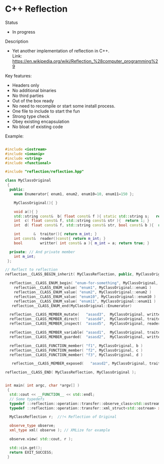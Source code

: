 # C++ Reflection

Status
- In progress

Description
 - Yet another implementation of reflection in C++. \
   Link: https://en.wikipedia.org/wiki/Reflection_%28computer_programming%29

Key features:
 - Headers only
 - No additional binaries 
 - No third parties
 - Out of the box ready
  - No need to recompile or start some install process.
 - One file to include to start the fun
 - Strong type check
 - Obey existing encapsulation
 - No bloat of existing code


Example:
```c++

#include <iostream>
#include <iomanip>
#include <string>
#include <functional>

#include "reflection/reflection.hpp"

class MyClassOriginal
 {
  public:
    enum Enumerator{ enum1, enum2, enum10=10, enum11=150 };

    MyClassOriginal(){ }

    void a(){ }
    std::string const&  b( float const& f ){ static std::string s;   return s; }
    int  c( float const& f, std::string const& str ){  return 1; }
    int  d( float const& f, std::string const& str, bool const& b ){  return 1; }

    int      &  traitor(){ return m_int; }
    int const&  reader()const{ return m_int; }
    bool        writter( int const& a ){ m_int = a; return true; }

  private: // And private member
    int m_int;
 };

// Reflect to reflection
reflection__CLASS_BEGIN_inherit( MyClassReflection, public, MyClassOriginal )

  reflection__CLASS_ENUM_begin( "enum-for-something", MyClassOriginal, MyClassOriginal::Enumerator );
    reflection__CLASS_ENUM_value( "enum1", MyClassOriginal::enum1 )
    reflection__CLASS_ENUM_value( "enum2", MyClassOriginal::enum2 )
    reflection__CLASS_ENUM_value( "enum10", MyClassOriginal::enum10 )
    reflection__CLASS_ENUM_value( "enum11", MyClassOriginal::enum11 )
   reflection__CLASS_ENUM_end(MyClassOriginal::Enumerator)

  reflection__CLASS_MEMBER_mutate(   "asasd3",  MyClassOriginal, writter  )
  reflection__CLASS_MEMBER_direct(   "asasd4",  MyClassOriginal, traitor  )
  reflection__CLASS_MEMBER_inspect(  "asasd5",  MyClassOriginal, reader   )

  reflection__CLASS_MEMBER_variable( "asasd1",  MyClassOriginal, traitor, reader )
  reflection__CLASS_MEMBER_guarded(  "asasd2",  MyClassOriginal, writter, reader  )

  reflection__CLASS_FUNCTION_member( "f1", MyClassOriginal, b )
  reflection__CLASS_FUNCTION_member( "f2", MyClassOriginal, c )
  reflection__CLASS_FUNCTION_member( "f3", MyClassOriginal, d )

   reflection__CLASS_MEMBER_exposed(   "asasd2", MyClassOriginal, traitor,  writter )

reflection__CLASS_END( MyClassReflection, MyClassOriginal );


int main( int argc, char *argv[] )
 {
  std::cout << __FUNCTION__ << std::endl;
  // Some typedefs
  typedef ::reflection::operation::transfer::observe_class<std::ostream> observe_type;
  typedef ::reflection::operation::transfer::xml_struct<std::ostream> xml_type;

  MyClassReflection r;  //!< Reflection of Original

  observe_type observe;
  xml_type xml( observe ); // XMLize for example

  observe.view( std::cout, r );

  std::cin.get();
  return EXIT_SUCCESS;
 }

 ```

